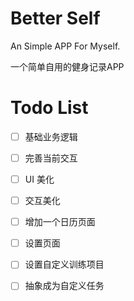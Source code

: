 #  Better Self

An Simple APP For Myself.

一个简单自用的健身记录APP


# Todo List

 - [ ] 基础业务逻辑
 - [ ] 完善当前交互
 - [ ] UI 美化
 - [ ] 交互美化
 - [ ] 增加一个日历页面
 - [ ] 设置页面
 - [ ] 设置自定义训练项目
 - [ ] 抽象成为自定义任务



